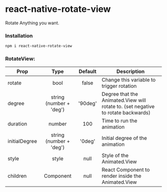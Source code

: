 # react-native-rotate-view

Rotate Anything you want.

### Installation
```bash
npm i react-native-rotate-view
```

### RotateView:
| Prop      | Type          | Default             | Description |
| ------------- |:-------------:|:------------:       | ----------- |
| rotate          | bool        | false          | Change this variable to trigger rotation
| degree         | string (number + 'deg')       | '90deg'           | Degree that the Animated.View will rotate to. (set negative to rotate backwards)
| duration       | number          | 100                | Time to run the animation
| initialDegree   | string (number + 'deg')        | '0deg'    | Initial degree of the animation
| style   | style        | null    | Style of the Animated.View
| children   | Component        |  null    | React Component to render inside the Animated.View

